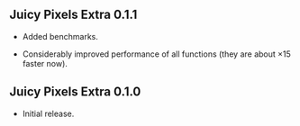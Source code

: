 ## Juicy Pixels Extra 0.1.1

* Added benchmarks.

* Considerably improved performance of all functions (they are about ×15
  faster now).

## Juicy Pixels Extra 0.1.0

* Initial release.
